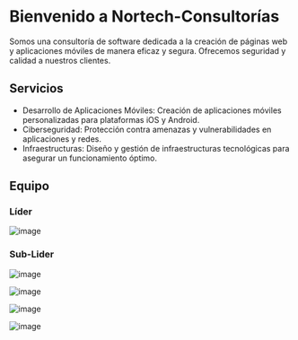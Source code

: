 # Bienvenido a Nortech-Consultorías
Somos una consultoría de software dedicada a la creación de páginas web y aplicaciones móviles de manera eficaz y segura. Ofrecemos seguridad y calidad a nuestros clientes.
## Servicios
* Desarrollo de Aplicaciones Móviles: Creación de aplicaciones móviles personalizadas para plataformas iOS y Android.
* Ciberseguridad: Protección contra amenazas y vulnerabilidades en aplicaciones y redes.
* Infraestructuras: Diseño y gestión de infraestructuras tecnológicas para asegurar un funcionamiento óptimo.
  
## Equipo
### Líder
![image](https://github.com/user-attachments/assets/7cb4d2d6-05d4-4b08-b045-588c06b66782)
### Sub-Lider
![image](https://github.com/user-attachments/assets/1d01be75-e1ff-4261-bcd8-e148ebee4af7)

![image](https://github.com/user-attachments/assets/6565dfb1-9e55-4f8f-bee1-885aa0c096e7)

![image](https://github.com/user-attachments/assets/160fb247-748b-4c3b-8ce3-2209ee6be379)

![image](https://github.com/user-attachments/assets/6fdaf867-e3a8-4d95-b001-cfe61ba7b623)

